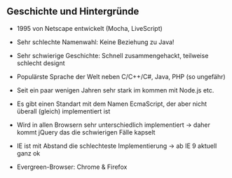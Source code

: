 
## Geschichte und Hintergründe


- 1995 von Netscape entwickelt (Mocha, LiveScript)

- Sehr schlechte Namenwahl: Keine Beziehung zu Java!

- Sehr schwierige Geschichte: Schnell zusammengehackt, teilweise schlecht designt

- Populärste Sprache der Welt neben C/C++/C#, Java, PHP (so ungefähr)

- Seit ein paar wenigen Jahren sehr stark im kommen mit Node.js etc.

- Es gibt einen Standart mit dem Namen EcmaScript, der aber nicht überall (gleich) implementiert ist

- Wird in allen Browsern sehr unterschiedlich implementiert -> daher kommt jQuery das die schwierigen Fälle kapselt

- IE ist mit Abstand die schlechteste Implementierung -> ab IE 9 aktuell ganz ok

- Evergreen-Browser: Chrome & Firefox







